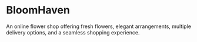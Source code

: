 # BloomHaven
An online flower shop offering fresh flowers, elegant arrangements, multiple delivery options, and a seamless shopping experience.
